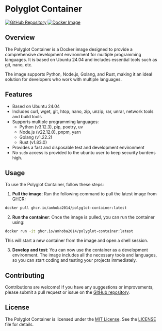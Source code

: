 # Polyglot Container

[![GitHub Repository](https://img.shields.io/badge/GitHub-amhoba2014/polyglot--container-brightgreen)](https://github.com/amhoba2014/polyglot-container)
[![Docker Image](https://img.shields.io/badge/Docker-ghcr.io%2Famhoba2014%2Fpolyglot--container%3Alatest-blue)](https://github.com/amhoba2014/polyglot-container/pkgs/container/polyglot-container)

## Overview
The Polyglot Container is a Docker image designed to provide a comprehensive development environment for multiple programming languages. It is based on Ubuntu 24.04 and includes essential tools such as git, nano, etc. 

The image supports Python, Node.js, Golang, and Rust, making it an ideal solution for developers who work with multiple languages.

## Features
* Based on Ubuntu 24.04
* Includes curl, wget, git, htop, nano, zip, unzip, rar, unrar, network tools and build tools
* Supports multiple programming languages:
	+ Python (v3.12.3), pip, poetry, uv
	+ Node.js (v22.12.0), pnpm, yarn
	+ Golang (v1.22.2)
	+ Rust (v1.83.0)
* Provides a fast and disposable test and development environment
* No `sudo` access is provided to the ubuntu user to keep security burdens high.

## Usage
To use the Polyglot Container, follow these steps:

1. **Pull the image**: Run the following command to pull the latest image from GHCR:
```bash
docker pull ghcr.io/amhoba2014/polyglot-container:latest
```

2. **Run the container**: Once the image is pulled, you can run the container using:
```bash
docker run -it ghcr.io/amhoba2014/polyglot-container:latest
```

This will start a new container from the image and open a shell session.

3. **Develop and test**: You can now use the container as a development environment. The image includes all the necessary tools and languages, so you can start coding and testing your projects immediately.

## Contributing
 Contributions are welcome! If you have any suggestions or improvements, please submit a pull request or issue on the [GitHub repository](https://github.com/amhoba2014/polyglot-container).

<!--
git add -A && git commit -am 'MESSAGE' && git tag -m 'MESSAGE' v1.0.0 && git push --follow-tags
-->

## License
The Polyglot Container is licensed under the [MIT License](https://opensource.org/licenses/MIT). See the [LICENSE](LICENSE) file for details.
